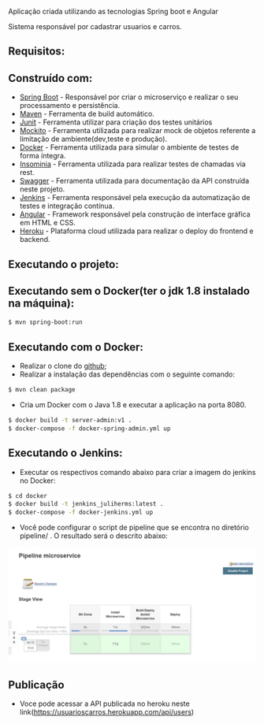 

Aplicação criada utilizando as tecnologias Spring boot e Angular

Sistema responsável por cadastrar usuarios e carros.

## Requisitos:

## Construído com:

- [Spring Boot](https://spring.io/projects/spring-boot) - Responsável por criar o microserviço e realizar o seu processamento e persistência.
- [Maven](https://maven.apache.org/) - Ferramenta de build automático.
- [Junit](https://junit.org/junit5/) - Ferramenta utilizar para criação dos testes unitários
- [Mockito](https://site.mockito.org/) - Ferramenta utilizada para realizar mock de objetos referente a limitação de ambiente(dev,teste e produção).
- [Docker](https://www.docker.com/) - Ferramenta utilizada para simular o ambiente de testes de forma íntegra.
- [Insominia](https://insomnia.rest/) - Ferramenta utilizada para realizar testes de chamadas via rest.
- [Swagger](https://swagger.io/) - Ferramenta utilizada para documentação da API construída neste projeto.
- [Jenkins](https://jenkins.io/) - Ferramenta responsável pela execução da automatização de testes e integração contínua.
- [Angular](https://angular.io/) - Framework responsável pela construção de interface gráfica em HTML e CSS.
- [Heroku](https://www.heroku.com/) - Plataforma cloud utilizada para realizar o deploy do frontend e backend.



## Executando o projeto:

## Executando sem o Docker(ter o jdk 1.8 instalado na máquina):

```sh
$ mvn spring-boot:run
```

## Executando com o Docker:

- Realizar o clone do [github](https://github.com/juliherms/ChallengeUserCars);
- Realizar a instalação das dependências com o seguinte comando:

```sh
$ mvn clean package
```

- Cria um Docker com o Java 1.8 e executar a aplicação na porta 8080.

```sh
$ docker build -t server-admin:v1 .
$ docker-compose -f docker-spring-admin.yml up
```

## Executando o Jenkins:

- Executar os respectivos comando abaixo para criar a imagem do jenkins no Docker:

```sh
$ cd docker
$ docker build -t jenkins_juliherms:latest .
$ docker-compose -f docker-jenkins.yml up
```

- Você pode configurar o script de pipeline que se encontra no diretório pipeline/ . O resultado será o descrito abaixo:

<img src="screen/jenkins_pipeline.png">


## Publicação

- Voce pode acessar a API publicada no heroku neste link(https://usuarioscarros.herokuapp.com/api/users)